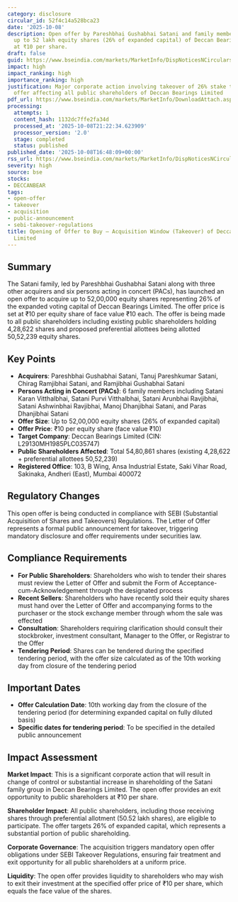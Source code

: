 ```yaml
---
category: disclosure
circular_id: 52f4c14a528bca23
date: '2025-10-08'
description: Open offer by Pareshbhai Gushabhai Satani and family members to acquire
  up to 52 lakh equity shares (26% of expanded capital) of Deccan Bearings Limited
  at ₹10 per share.
draft: false
guid: https://www.bseindia.com/markets/MarketInfo/DispNoticesNCirculars.aspx?Noticeid={BEB7E6F7-1227-4A88-84EF-77D9CA0D3086}&noticeno=20251008-66&dt=10/08/2025&icount=66&totcount=68&flag=0
impact: high
impact_ranking: high
importance_ranking: high
justification: Major corporate action involving takeover of 26% stake through open
  offer affecting all public shareholders of Deccan Bearings Limited
pdf_url: https://www.bseindia.com/markets/MarketInfo/DownloadAttach.aspx?id=20251008-66&attachedId=941fc1f0-6dbb-4f71-bff4-c23d1e3866e9
processing:
  attempts: 1
  content_hash: 1132dc7ffe2fa34d
  processed_at: '2025-10-08T21:22:34.623909'
  processor_version: '2.0'
  stage: completed
  status: published
published_date: '2025-10-08T16:48:09+00:00'
rss_url: https://www.bseindia.com/markets/MarketInfo/DispNoticesNCirculars.aspx?Noticeid={BEB7E6F7-1227-4A88-84EF-77D9CA0D3086}&noticeno=20251008-66&dt=10/08/2025&icount=66&totcount=68&flag=0
severity: high
source: bse
stocks:
- DECCANBEAR
tags:
- open-offer
- takeover
- acquisition
- public-announcement
- sebi-takeover-regulations
title: Opening of Offer to Buy – Acquisition Window (Takeover) of Deccan Bearings
  Limited
---
```


## Summary

The Satani family, led by Pareshbhai Gushabhai Satani along with three other acquirers and six persons acting in concert (PACs), has launched an open offer to acquire up to 52,00,000 equity shares representing 26% of the expanded voting capital of Deccan Bearings Limited. The offer price is set at ₹10 per equity share of face value ₹10 each. The offer is being made to all public shareholders including existing public shareholders holding 4,28,622 shares and proposed preferential allottees being allotted 50,52,239 equity shares.

## Key Points

- **Acquirers**: Pareshbhai Gushabhai Satani, Tanuj Pareshkumar Satani, Chirag Ramjibhai Satani, and Ramjibhai Gushabhai Satani
- **Persons Acting in Concert (PACs)**: 6 family members including Satani Karan Vitthalbhai, Satani Purvi Vitthalbhai, Satani Arunbhai Ravjibhai, Satani Ashwinbhai Ravjibhai, Manoj Dhanjibhai Satani, and Paras Dhanjibhai Satani
- **Offer Size**: Up to 52,00,000 equity shares (26% of expanded capital)
- **Offer Price**: ₹10 per equity share (face value ₹10)
- **Target Company**: Deccan Bearings Limited (CIN: L29130MH1985PLC035747)
- **Public Shareholders Affected**: Total 54,80,861 shares (existing 4,28,622 + preferential allottees 50,52,239)
- **Registered Office**: 103, B Wing, Ansa Industrial Estate, Saki Vihar Road, Sakinaka, Andheri (East), Mumbai 400072

## Regulatory Changes

This open offer is being conducted in compliance with SEBI (Substantial Acquisition of Shares and Takeovers) Regulations. The Letter of Offer represents a formal public announcement for takeover, triggering mandatory disclosure and offer requirements under securities law.

## Compliance Requirements

- **For Public Shareholders**: Shareholders who wish to tender their shares must review the Letter of Offer and submit the Form of Acceptance-cum-Acknowledgement through the designated process
- **Recent Sellers**: Shareholders who have recently sold their equity shares must hand over the Letter of Offer and accompanying forms to the purchaser or the stock exchange member through whom the sale was effected
- **Consultation**: Shareholders requiring clarification should consult their stockbroker, investment consultant, Manager to the Offer, or Registrar to the Offer
- **Tendering Period**: Shares can be tendered during the specified tendering period, with the offer size calculated as of the 10th working day from closure of the tendering period

## Important Dates

- **Offer Calculation Date**: 10th working day from the closure of the tendering period (for determining expanded capital on fully diluted basis)
- **Specific dates for tendering period**: To be specified in the detailed public announcement

## Impact Assessment

**Market Impact**: This is a significant corporate action that will result in change of control or substantial increase in shareholding of the Satani family group in Deccan Bearings Limited. The open offer provides an exit opportunity to public shareholders at ₹10 per share.

**Shareholder Impact**: All public shareholders, including those receiving shares through preferential allotment (50.52 lakh shares), are eligible to participate. The offer targets 26% of expanded capital, which represents a substantial portion of public shareholding.

**Corporate Governance**: The acquisition triggers mandatory open offer obligations under SEBI Takeover Regulations, ensuring fair treatment and exit opportunity for all public shareholders at a uniform price.

**Liquidity**: The open offer provides liquidity to shareholders who may wish to exit their investment at the specified offer price of ₹10 per share, which equals the face value of the shares.